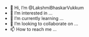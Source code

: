 - 👋 Hi, I’m @LakshmiBhaskarVukkum
- 👀 I’m interested in ...
- 🌱 I’m currently learning ...
- 💞️ I’m looking to collaborate on ...
- 📫 How to reach me ...

<!---
LakshmiBhaskarVukkum/LakshmiBhaskarVukkum is a ✨ special ✨ repository because its `README.md` (this file) appears on your GitHub profile.
You can click the Preview link to take a look at your changes.
--->
